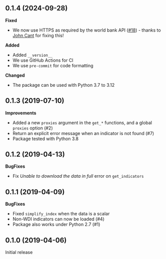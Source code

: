 0.1.4 (2024-09-28)
------------------

**Fixed**
- We now use HTTPS as required by the world bank API ([#18](https://github.com/mwouts/world_bank_data/pull/18)) - thanks to [John Cant](https://github.com/johncant) for fixing this!

**Added**
- Added `__version__`
- We use GitHub Actions for CI
- We use `pre-commit` for code formatting

**Changed**
- The package can be used with Python 3.7 to 3.12


0.1.3 (2019-07-10)
------------------

**Improvements**

- Added a new `proxies` argument in the `get_*` functions, and a global `proxies` option (#2)
- Return an explicit error message when an indicator is not found (#7)
- Package tested with Python 3.8


0.1.2 (2019-04-13)
------------------

**BugFixes**

- Fix _Unable to download the data in full_ error on `get_indicators`

0.1.1 (2019-04-09)
------------------

**BugFixes**

- Fixed `simplify_index` when the data is a scalar
- Non-WDI indicators can now be loaded (#4)
- Package also works under Python 2.7 (#1)

0.1.0 (2019-04-06)
------------------

Initial release
